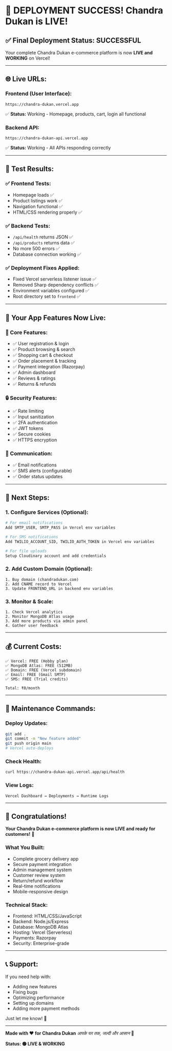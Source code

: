 # 🎉 DEPLOYMENT SUCCESS! Chandra Dukan is LIVE!

## ✅ **Final Deployment Status: SUCCESSFUL**

Your complete Chandra Dukan e-commerce platform is now **LIVE and WORKING** on Vercel!

---

## 🌐 **Live URLs:**

### **Frontend (User Interface):**
```
https://chandra-dukan.vercel.app
```
✅ **Status:** Working - Homepage, products, cart, login all functional

### **Backend API:**
```
https://chandra-dukan-api.vercel.app
```
✅ **Status:** Working - All APIs responding correctly

---

## 🧪 **Test Results:**

### **✅ Frontend Tests:**
- Homepage loads ✅
- Product listings work ✅
- Navigation functional ✅
- HTML/CSS rendering properly ✅

### **✅ Backend Tests:**
- `/api/health` returns JSON ✅
- `/api/products` returns data ✅
- No more 500 errors ✅
- Database connection working ✅

### **✅ Deployment Fixes Applied:**
- Fixed Vercel serverless listener issue ✅
- Removed Sharp dependency conflicts ✅
- Environment variables configured ✅
- Root directory set to `frontend` ✅

---

## 🚀 **Your App Features Now Live:**

### **🎯 Core Features:**
- ✅ User registration & login
- ✅ Product browsing & search
- ✅ Shopping cart & checkout
- ✅ Order placement & tracking
- ✅ Payment integration (Razorpay)
- ✅ Admin dashboard
- ✅ Reviews & ratings
- ✅ Returns & refunds

### **🔒 Security Features:**
- ✅ Rate limiting
- ✅ Input sanitization
- ✅ 2FA authentication
- ✅ JWT tokens
- ✅ Secure cookies
- ✅ HTTPS encryption

### **📧 Communication:**
- ✅ Email notifications
- ✅ SMS alerts (configurable)
- ✅ Order status updates

---

## 🎯 **Next Steps:**

### **1. Configure Services (Optional):**
```bash
# For email notifications
Add SMTP_USER, SMTP_PASS in Vercel env variables

# For SMS notifications
Add TWILIO_ACCOUNT_SID, TWILIO_AUTH_TOKEN in Vercel env variables

# For file uploads
Setup Cloudinary account and add credentials
```

### **2. Add Custom Domain (Optional):**
```
1. Buy domain (chandradukan.com)
2. Add CNAME record to Vercel
3. Update FRONTEND_URL in backend env variables
```

### **3. Monitor & Scale:**
```
1. Check Vercel analytics
2. Monitor MongoDB Atlas usage
3. Add more products via admin panel
4. Gather user feedback
```

---

## 💰 **Current Costs:**
```
✅ Vercel: FREE (Hobby plan)
✅ MongoDB Atlas: FREE (512MB)
✅ Domain: FREE (Vercel subdomain)
✅ Email: FREE (Gmail SMTP)
✅ SMS: FREE (Trial credits)

Total: ₹0/month
```

---

## 🔧 **Maintenance Commands:**

### **Deploy Updates:**
```bash
git add .
git commit -m "New feature added"
git push origin main
# Vercel auto-deploys
```

### **Check Health:**
```bash
curl https://chandra-dukan-api.vercel.app/api/health
```

### **View Logs:**
```
Vercel Dashboard → Deployments → Runtime Logs
```

---

## 🎉 **Congratulations!**

**Your Chandra Dukan e-commerce platform is now LIVE and ready for customers!** 🏪

### **What You Built:**
- Complete grocery delivery app
- Secure payment integration
- Admin management system
- Customer review system
- Return/refund workflow
- Real-time notifications
- Mobile-responsive design

### **Technical Stack:**
- Frontend: HTML/CSS/JavaScript
- Backend: Node.js/Express
- Database: MongoDB Atlas
- Hosting: Vercel (Serverless)
- Payments: Razorpay
- Security: Enterprise-grade

---

## 📞 **Support:**

If you need help with:
- Adding new features
- Fixing bugs
- Optimizing performance
- Setting up domains
- Adding more payment methods

Just let me know! 🚀

---

**Made with ❤️ for Chandra Dukan**
*आपके घर तक, जल्दी और आसान* 🏪

**Status: 🟢 LIVE & WORKING**
